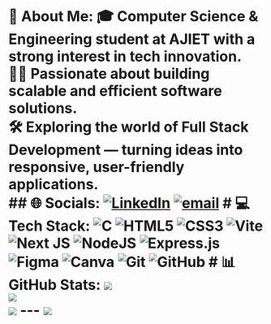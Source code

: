 # 💫 About Me: 🎓 Computer Science & Engineering student at AJIET with a strong interest in tech innovation.<br>👨‍💻 Passionate about building scalable and efficient software solutions.<br>🛠️ Exploring the world of Full Stack Development — turning ideas into responsive, user-friendly applications.<br> ## 🌐 Socials: [![LinkedIn](https://img.shields.io/badge/LinkedIn-%230077B5.svg?logo=linkedin&logoColor=white)](https://linkedin.com/in/www.linkedin.com/in/keerthana-kulal-32045a295) [![email](https://img.shields.io/badge/Email-D14836?logo=gmail&logoColor=white)](mailto:keerthanakrisuj@gmail.com) # 💻 Tech Stack: ![C](https://img.shields.io/badge/c-%2300599C.svg?style=for-the-badge&logo=c&logoColor=white) ![HTML5](https://img.shields.io/badge/html5-%23E34F26.svg?style=for-the-badge&logo=html5&logoColor=white) ![CSS3](https://img.shields.io/badge/css3-%231572B6.svg?style=for-the-badge&logo=css3&logoColor=white) ![Vite](https://img.shields.io/badge/vite-%23646CFF.svg?style=for-the-badge&logo=vite&logoColor=white) ![Next JS](https://img.shields.io/badge/Next-black?style=for-the-badge&logo=next.js&logoColor=white) ![NodeJS](https://img.shields.io/badge/node.js-6DA55F?style=for-the-badge&logo=node.js&logoColor=white) ![Express.js](https://img.shields.io/badge/express.js-%23404d59.svg?style=for-the-badge&logo=express&logoColor=%2361DAFB) ![Figma](https://img.shields.io/badge/figma-%23F24E1E.svg?style=for-the-badge&logo=figma&logoColor=white) ![Canva](https://img.shields.io/badge/Canva-%2300C4CC.svg?style=for-the-badge&logo=Canva&logoColor=white) ![Git](https://img.shields.io/badge/git-%23F05033.svg?style=for-the-badge&logo=git&logoColor=white) ![GitHub](https://img.shields.io/badge/github-%23121011.svg?style=for-the-badge&logo=github&logoColor=white) # 📊 GitHub Stats: ![](https://github-readme-stats.vercel.app/api?username=Keerthana430&theme=highcontrast&hide_border=false&include_all_commits=true&count_private=true)<br/> ![](https://nirzak-streak-stats.vercel.app/?user=Keerthana430&theme=highcontrast&hide_border=false)<br/> ![](https://github-readme-stats.vercel.app/api/top-langs/?username=Keerthana430&theme=highcontrast&hide_border=false&include_all_commits=true&count_private=true&layout=compact) --- [![](https://visitcount.itsvg.in/api?id=Keerthana430&icon=0&color=0)](https://visitcount.itsvg.in) <!-- Proudly created with GPRM ( https://gprm.itsvg.in ) -->
